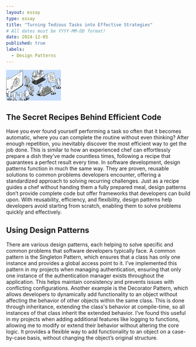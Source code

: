 ```yaml
---
layout: essay
type: essay
title: "Turning Tedious Tasks into Effective Strategies"
# All dates must be YYYY-MM-DD format!
date: 2024-12-05
published: true
labels:
  - Design Patterns
---
```


<img width="150px" class="rounded float-start pe-4" src="../img/design-pattern.jpg">

## The Secret Recipes Behind Efficient Code

Have you ever found yourself performing a task so often that it becomes automatic, where you can complete the routine without even thinking? After enough repetition, you inevitably discover the most efficient way to get the job done. This is similar to how an experienced chef can effortlessly prepare a dish they’ve made countless times, following a recipe that guarantees a perfect result every time. In software development, design patterns function in much the same way. They are proven, reusable solutions to common problems developers encounter, offering a standardized approach to solving recurring challenges. Just as a recipe guides a chef without handing them a fully prepared meal, design patterns don’t provide complete code but offer frameworks that developers can build upon. With reusability, efficiency, and flexibility, design patterns help developers avoid starting from scratch, enabling them to solve problems quickly and effectively.

## Using Design Patterns

There are various design patterns, each helping to solve specific and common problems that software developers typically face. A common pattern is the Singleton Pattern, which ensures that a class has only one instance and provides a global access point to it. I’ve implemented this pattern in my projects when managing authentication, ensuring that only one instance of the authentication manager exists throughout the application. This helps maintain consistency and prevents issues with conflicting configurations. Another example is the Decorator Pattern, which allows developers to dynamically add functionality to an object without affecting the behavior of other objects within the same class. This is done through inheritance, extending the class's behavior at compile-time, so all instances of that class inherit the extended behavior. I’ve found this useful in my projects when adding additional features like logging to functions, allowing me to modify or extend their behavior without altering the core logic. It provides a flexible way to add functionality to an object on a case-by-case basis, without changing the object’s original structure.

